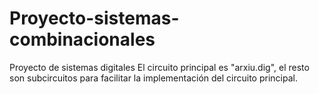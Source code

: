 # Proyecto-sistemas-combinacionales
Proyecto de sistemas digitales
El circuito principal es "arxiu.dig", el resto son subcircuitos para facilitar la implementación del circuito principal.
